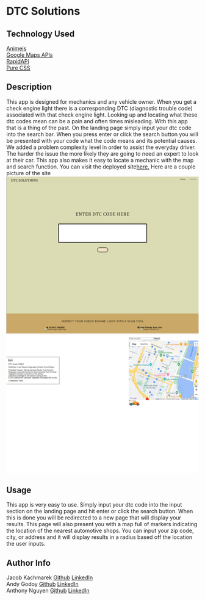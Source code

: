 # DTC Solutions


## Technology Used 
[Animejs](https://animejs.com/)<br>
[Google Maps APIs](https://developers.google.com/maps)<br>
[RapidAPi](https://rapidapi.com/alexandremeylan92/api/car-code)<br>
[Pure CSS](https://purecss.io/)

## Description 
This app is designed for mechanics and any vehicle owner. When you get a check engine light there is a corresponding DTC (diagnostic trouble code) associated with that check engine light. Looking up and locating what these dtc codes mean can be a pain and often times misleading. With this app that is a thing of the past. On the landing page simply input your dtc code into the search bar. When you press enter or click the search button you will be presented with your code what the code means and its potential causes. We added a problem complexity level in order to assist the everyday driver. The harder the issue the more likely they are going to need an expert to look at their car. This app also makes it easy to locate a mechanic with the map and search function. You can visit the deployed site[here.](https://jacob-kachmarek.github.io/dtc-solutions/) Here are a couple picture of the site![Landing Page](./assets/images/DTC%20solutions%20home%20page.png)<br>![Results Page](./assets/images/DTC%20solutions%20results%20page%20.png)


## Usage 
This app is very easy to use. Simply input your dtc code into the input section on the landing page and hit enter or click the search button. When this is done you will be redirected to a new page that will display your results. This page will also present you with a map full of markers indicating the location of the nearest automotive shops. You can input your zip code, city, or address and it will display results in a radius based off the location the user inputs.


## Author Info
Jacob Kachmarek [Github](https://github.com/jacob-kachmarek) [LinkedIn](https://www.linkedin.com/in/jacob-kachmarek/)<br>
Andy Godoy [Github](https://github.com/AndyGodoy) [LinkedIn](https://www.linkedin.com/in/andy-godoy-173111280/) <br>
Anthony Nguyen [Github](https://github.com/hyunghung) [LinkedIn]()

